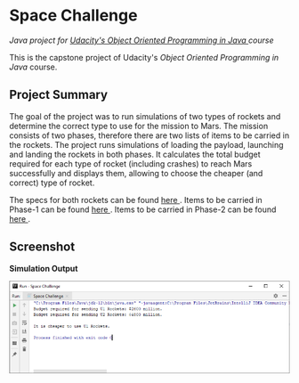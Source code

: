 # Space Challenge

<i> Java project for <a href = "https://in.udacity.com/course/object-oriented-programming-in-java--ud283" title = "Udacity's OOPS in Java"> Udacity's Object Oriented Programming in Java </a> course </i> 

This is the capstone project of Udacity's <i> Object Oriented Programming in Java </i> course.

Project Summary
---------------
The goal of the project was to run simulations of two types of rockets and determine the correct type to use for the mission to Mars. The mission consists of two phases, therefore there are two lists of items to be carried in the rockets. The project runs simulations of loading the payload, launching and landing the rockets in both phases. It calculates the total budget required for each type of rocket (including crashes) to reach Mars successfully and displays them, allowing to choose the cheaper (and correct) type of rocket.

The specs for both rockets can be found <a href = "/specs/Rocket_Specs.txt"> here </a>.
Items to be carried in Phase-1 can be found <a href = "/specs/phase-1.txt"> here </a>.
Items to be carried in Phase-2 can be found <a href = "/specs/phase-2.txt"> here </a>.

Screenshot
----------
<b> Simulation Output </b>

![Simulation Output](screenshots/Output.PNG?raw=true "Simulation Output")
